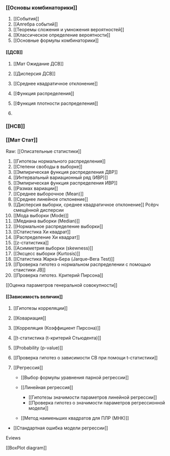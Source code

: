 

### [[Основы комбинаторики]]
1. [[События]]
2. [[Алгебра событий]]
3. [[Теоремы сложения и умножения вероятностей]]
4. [[Классическое определение вероятности]]
5. [[Основные формулы комбинаторики]]


#### [[ДСВ]]

1. [[Мат Ожидание ДСВ]]

2. [[Дисперсия ДСВ]]

3. [[Среднее квадратичное отклонение]]
4. [[Функция распределения]]
5. [[Функция плотности распределения]]
6. 

### [[НСВ]]


### [[Мат Стат]]

Raw: [[Описательные статистики]]

1. [[Гипотезы нормального распределения]]
2. [[Степени свободы в выборке]]
3. [[Эмпирическая функция распределения ДВР]]
4. [[Интервальный вариационный ряд (ИВР)]]
5. [[Эмпирическая функция распределения ИВР]]
6. [[Размах вариации]]
7.  [[Среднее выборочное (Mean)]]
8. [[Среднее линейное отклонение]]
9. [[Дисперсия выборки, среднее квадратичное отклонение]]
Рсёрч смещённой дисперсии
10. [[Мода выборки (Mode)]]
11. [[Медиана выборки (Median)]]
12. [[Нормальное распределение выборки]]
13. [[Статистика Хи квадрат]]
14. [[Распределение Хи квадрат]]
15. [[z-статистика]]
16. [[Асимметрия выборки (skewness)]]
17. [[Эксцесс выборки (Kurtosis)]]
18. [[Статистика Жарка–Бера (Jarque–Bera Test)]]
19. [[Проверка гипотез о нормальном распределении с помощью стаистики JB]]
20. [[Проверка гипотез. Критерий Пирсона]]

[[Оценка параметров генеральной совокупности]]
#### [[Зависимость величин]]
1. [[Гипотезы корреляции]]
2. [[Ковариация]]
3. [[Корреляция (Коэффициент Пирсона)]]
4.  [[t-статистика (t-критерий Стьюдента)]]
5. [[Probability (p-value)]]
6. [[Проверка гипотез о зависимости СВ при помощи t-статистики]]

7.  [[Регрессия]]
	- [[Выбор формулы уравнения парной регрессии]]
	- [[Линейная регрессия]]
		- [[Гипотезы значимости параметров линейной регрессии]]
		- [[Проверка гипотез о значимости параметров регрессионной модели]]
		
	- [[Метод наименьших квадратов для ПЛР (МНК)]]


- [[Стандартная ошибка модели регрессии]]



Eviews

[[BoxPlot diagram]]